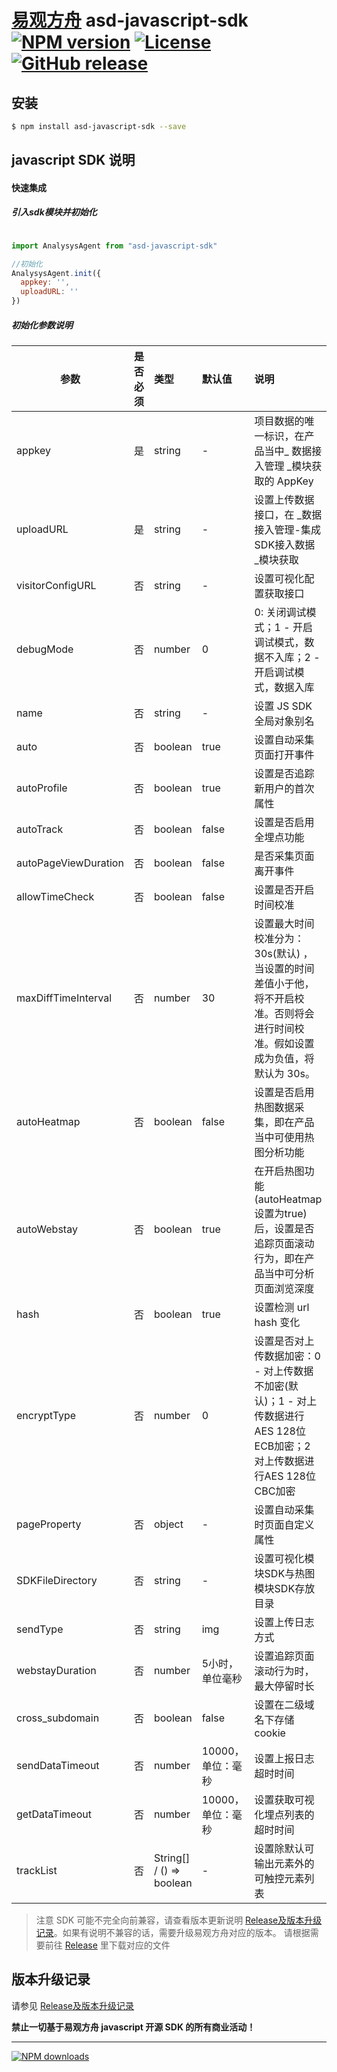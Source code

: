 # [易观方舟](https://www.analysys.cn/) asd-javascript-sdk [![NPM version][npm-image]][npm-url] [![License](https://img.shields.io/github/license/analysys/ans-javascript-sdk.svg)](https://github.com/analysys/ans-wechat-sdk/blob/master/LICENSE) [![GitHub release](https://img.shields.io/github/release/analysys/ans-javascript-sdk.svg)](https://github.com/analysys/ans-javascript-sdk/releases)

## 安装

```sh
$ npm install asd-javascript-sdk --save 
```

## javascript SDK 说明

#### 快速集成
##### 引入sdk模块并初始化
```js

import AnalysysAgent from "asd-javascript-sdk"

//初始化
AnalysysAgent.init({
  appkey: '',
  uploadURL: ''
})
```

##### 初始化参数说明 

参数 | 是否必须| 类型 | 默认值 | 说明
--- | :--- | :--- | :--- | :---
appkey | 是 | string | - |  项目数据的唯一标识，在产品当中_ 数据接入管理 _模块获取的 AppKey
uploadURL | 是 | string | - | 设置上传数据接口，在 _数据接入管理-集成SDK接入数据 _模块获取
visitorConfigURL | 否 | string | - | 设置可视化配置获取接口
debugMode | 否 | number | 0 |  0: 关闭调试模式；1 - 开启调试模式，数据不入库；2 - 开启调试模式，数据入库
name | 否 | string | - | 设置 JS SDK 全局对象别名
auto | 否 | boolean | true | 设置自动采集页面打开事件
autoProfile | 否 | boolean | true | 设置是否追踪新用户的首次属性
autoTrack | 否 | boolean | false | 设置是否启用全埋点功能
autoPageViewDuration | 否 | boolean | false | 是否采集页面离开事件
allowTimeCheck | 否 | boolean | false | 设置是否开启时间校准
maxDiffTimeInterval | 否 | number | 30 | 设置最大时间校准分为：30s(默认) ，当设置的时间差值小于他，将不开启校准。否则将会进行时间校准。假如设置成为负值，将默认为 30s。
autoHeatmap | 否 | boolean | false | 设置是否启用热图数据采集，即在产品当中可使用热图分析功能
autoWebstay | 否 | boolean | true | 在开启热图功能(autoHeatmap设置为true)后，设置是否追踪页面滚动行为，即在产品当中可分析页面浏览深度
hash | 否 | boolean | true | 设置检测 url hash 变化
encryptType | 否 | number | 0 | 设置是否对上传数据加密：0 - 对上传数据不加密(默认)；1 - 对上传数据进行AES 128位ECB加密；2 对上传数据进行AES 128位CBC加密
pageProperty | 否 | object | - | 设置自动采集时页面自定义属性
SDKFileDirectory | 否 | string | - | 设置可视化模块SDK与热图模块SDK存放目录
sendType | 否 | string | img | 设置上传日志方式
webstayDuration | 否 | number | 5小时，单位毫秒 | 设置追踪页面滚动行为时，最大停留时长
cross_subdomain | 否 | boolean | false | 设置在二级域名下存储cookie
sendDataTimeout | 否 | number | 10000，单位：毫秒 | 设置上报日志超时时间
getDataTimeout | 否 | number | 10000，单位：毫秒 | 设置获取可视化埋点列表的超时时间
trackList | 否 | String[] / () => boolean | - | 设置除默认可输出元素外的可触控元素列表

> 注意 SDK 可能不完全向前兼容，请查看版本更新说明 [Release及版本升级记录](https://github.com/analysys/ans-javascript-sdk/releases)。如果有说明不兼容的话，需要升级易观方舟对应的版本。 请根据需要前往 [Release](https://github.com/analysys/ans-javascript-sdk/releases) 里下载对应的文件


## 版本升级记录
请参见 [Release及版本升级记录](https://github.com/analysys/ans-javascript-sdk/releases)




**禁止一切基于易观方舟 javascript 开源 SDK 的所有商业活动！**

---

[![NPM downloads][npm-downloads]][npm-url]




[homepage]: https://github.com/analysys/ans-javascript-sdk
[npm-url]: https://www.npmjs.com/package/asd-javascript-sdk
[npm-image]: https://img.shields.io/npm/v/asd-javascript-sdk.svg?style=flat
[npm-downloads]: https://img.shields.io/npm/dm/asd-javascript-sdk.svg?style=flat

